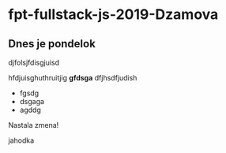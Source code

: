 # fpt-fullstack-js-2019-Dzamova

## Dnes je pondelok

djfolsjfdisgjuisd

hfdjuisghuthruitjig **gfdsga** dfjhsdfjudish

* fgsdg
* dsgaga
* agddg

Nastala zmena!

jahodka
